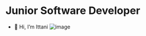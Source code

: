 # Junior Software Developer
- 👋 Hi, I’m Ittani
![image](https://github.com/ittani/ittani/assets/42994867/91e00b7f-1536-4ff6-aafc-685dc806a1a3)


